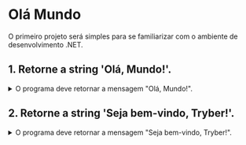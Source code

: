 # Olá Mundo

O primeiro projeto será simples para se familiarizar com o ambiente de desenvolvimento .NET.
 
## 1. Retorne a string 'Olá, Mundo!'.

<details>
  <summary>O programa deve retornar a mensagem "Olá, Mundo!".</summary><br />

- O código deve ser implementado no arquivo `src/ola-mundo/HelloWorld.cs`.
- O código deve ser implementado no método `Greet()`.
- Não se preocupe ainda com o código-base já implementado no arquivo, veremos essa estrutura na hora certa!.

</details>

## 2. Retorne a string 'Seja bem-vindo, Tryber!'.

<details>
  <summary>O programa deve retornar a mensagem "Seja bem-vindo, Tryber!".</summary><br />

- O código deve ser implementado no arquivo `src/ola-mundo/HelloWorld.cs`.
- O código deve ser implementado no método `GreetTryber()`.
- Não se preocupe ainda com o código-base já implementado no arquivo, veremos essa estrutura na hora certa!.

</details>